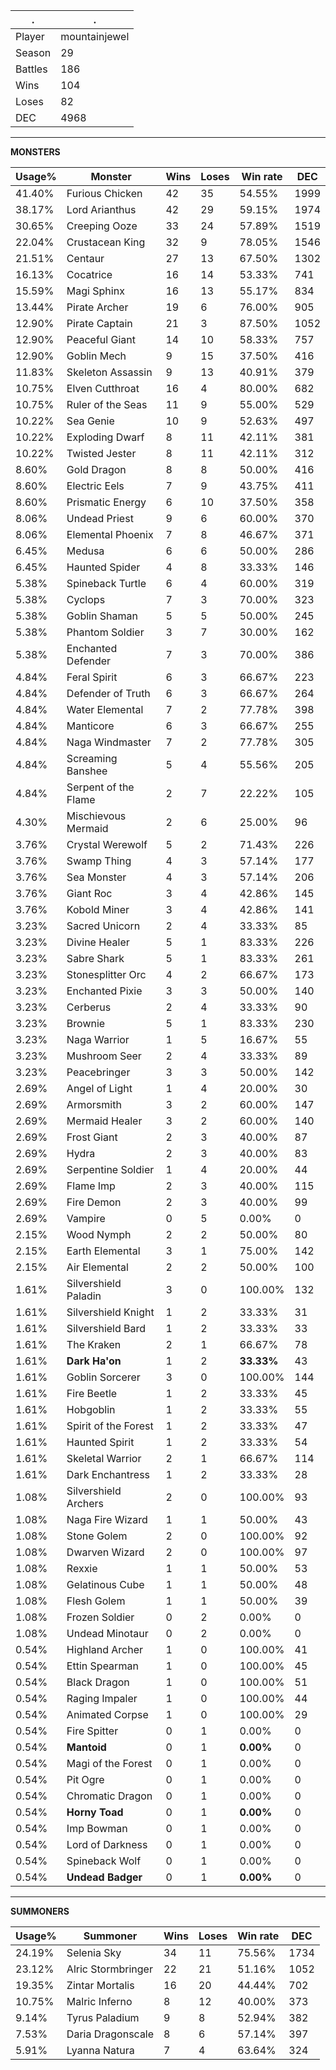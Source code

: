 .|.
|-|-
Player|mountainjewel
Season|29
Battles|186
Wins|104
Loses|82
DEC|4968

---
**MONSTERS**

Usage%|Monster|Wins|Loses|Win rate|DEC|
-|-|-|-|-|-|
41.40%|Furious Chicken|42|35|54.55%|1999|
38.17%|Lord Arianthus|42|29|59.15%|1974|
30.65%|Creeping Ooze|33|24|57.89%|1519|
22.04%|Crustacean King|32|9|78.05%|1546|
21.51%|Centaur|27|13|67.50%|1302|
16.13%|Cocatrice|16|14|53.33%|741|
15.59%|Magi Sphinx|16|13|55.17%|834|
13.44%|Pirate Archer|19|6|76.00%|905|
12.90%|Pirate Captain|21|3|87.50%|1052|
12.90%|Peaceful Giant|14|10|58.33%|757|
12.90%|Goblin Mech|9|15|37.50%|416|
11.83%|Skeleton Assassin|9|13|40.91%|379|
10.75%|Elven Cutthroat|16|4|80.00%|682|
10.75%|Ruler of the Seas|11|9|55.00%|529|
10.22%|Sea Genie|10|9|52.63%|497|
10.22%|Exploding Dwarf|8|11|42.11%|381|
10.22%|Twisted Jester|8|11|42.11%|312|
8.60%|Gold Dragon|8|8|50.00%|416|
8.60%|Electric Eels|7|9|43.75%|411|
8.60%|Prismatic Energy|6|10|37.50%|358|
8.06%|Undead Priest|9|6|60.00%|370|
8.06%|Elemental Phoenix|7|8|46.67%|371|
6.45%|Medusa|6|6|50.00%|286|
6.45%|Haunted Spider|4|8|33.33%|146|
5.38%|Spineback Turtle|6|4|60.00%|319|
5.38%|Cyclops|7|3|70.00%|323|
5.38%|Goblin Shaman|5|5|50.00%|245|
5.38%|Phantom Soldier|3|7|30.00%|162|
5.38%|Enchanted Defender|7|3|70.00%|386|
4.84%|Feral Spirit|6|3|66.67%|223|
4.84%|Defender of Truth|6|3|66.67%|264|
4.84%|Water Elemental|7|2|77.78%|398|
4.84%|Manticore|6|3|66.67%|255|
4.84%|Naga Windmaster|7|2|77.78%|305|
4.84%|Screaming Banshee|5|4|55.56%|205|
4.84%|Serpent of the Flame|2|7|22.22%|105|
4.30%|Mischievous Mermaid|2|6|25.00%|96|
3.76%|Crystal Werewolf|5|2|71.43%|226|
3.76%|Swamp Thing|4|3|57.14%|177|
3.76%|Sea Monster|4|3|57.14%|206|
3.76%|Giant Roc|3|4|42.86%|145|
3.76%|Kobold Miner|3|4|42.86%|141|
3.23%|Sacred Unicorn|2|4|33.33%|85|
3.23%|Divine Healer|5|1|83.33%|226|
3.23%|Sabre Shark|5|1|83.33%|261|
3.23%|Stonesplitter Orc|4|2|66.67%|173|
3.23%|Enchanted Pixie|3|3|50.00%|140|
3.23%|Cerberus|2|4|33.33%|90|
3.23%|Brownie|5|1|83.33%|230|
3.23%|Naga Warrior|1|5|16.67%|55|
3.23%|Mushroom Seer|2|4|33.33%|89|
3.23%|Peacebringer|3|3|50.00%|142|
2.69%|Angel of Light|1|4|20.00%|30|
2.69%|Armorsmith|3|2|60.00%|147|
2.69%|Mermaid Healer|3|2|60.00%|140|
2.69%|Frost Giant|2|3|40.00%|87|
2.69%|Hydra|2|3|40.00%|83|
2.69%|Serpentine Soldier|1|4|20.00%|44|
2.69%|Flame Imp|2|3|40.00%|115|
2.69%|Fire Demon|2|3|40.00%|99|
2.69%|Vampire|0|5|0.00%|0|
2.15%|Wood Nymph|2|2|50.00%|80|
2.15%|Earth Elemental|3|1|75.00%|142|
2.15%|Air Elemental|2|2|50.00%|100|
1.61%|Silvershield Paladin|3|0|100.00%|132|
1.61%|Silvershield Knight|1|2|33.33%|31|
1.61%|Silvershield Bard|1|2|33.33%|33|
1.61%|The Kraken|2|1|66.67%|78|
1.61%|**Dark Ha'on**|1|2|**33.33%**|43|
1.61%|Goblin Sorcerer|3|0|100.00%|144|
1.61%|Fire Beetle|1|2|33.33%|45|
1.61%|Hobgoblin|1|2|33.33%|55|
1.61%|Spirit of the Forest|1|2|33.33%|47|
1.61%|Haunted Spirit|1|2|33.33%|54|
1.61%|Skeletal Warrior|2|1|66.67%|114|
1.61%|Dark Enchantress|1|2|33.33%|28|
1.08%|Silvershield Archers|2|0|100.00%|93|
1.08%|Naga Fire Wizard|1|1|50.00%|43|
1.08%|Stone Golem|2|0|100.00%|92|
1.08%|Dwarven Wizard|2|0|100.00%|97|
1.08%|Rexxie|1|1|50.00%|53|
1.08%|Gelatinous Cube|1|1|50.00%|48|
1.08%|Flesh Golem|1|1|50.00%|39|
1.08%|Frozen Soldier|0|2|0.00%|0|
1.08%|Undead Minotaur|0|2|0.00%|0|
0.54%|Highland Archer|1|0|100.00%|41|
0.54%|Ettin Spearman|1|0|100.00%|45|
0.54%|Black Dragon|1|0|100.00%|51|
0.54%|Raging Impaler|1|0|100.00%|44|
0.54%|Animated Corpse|1|0|100.00%|29|
0.54%|Fire Spitter|0|1|0.00%|0|
0.54%|**Mantoid**|0|1|**0.00%**|0|
0.54%|Magi of the Forest|0|1|0.00%|0|
0.54%|Pit Ogre|0|1|0.00%|0|
0.54%|Chromatic Dragon|0|1|0.00%|0|
0.54%|**Horny Toad**|0|1|**0.00%**|0|
0.54%|Imp Bowman|0|1|0.00%|0|
0.54%|Lord of Darkness|0|1|0.00%|0|
0.54%|Spineback Wolf|0|1|0.00%|0|
0.54%|**Undead Badger**|0|1|**0.00%**|0|

---
**SUMMONERS**

Usage%|Summoner|Wins|Loses|Win rate|DEC|
-|-|-|-|-|-|
24.19%|Selenia Sky|34|11|75.56%|1734|
23.12%|Alric Stormbringer|22|21|51.16%|1052|
19.35%|Zintar Mortalis|16|20|44.44%|702|
10.75%|Malric Inferno|8|12|40.00%|373|
9.14%|Tyrus Paladium|9|8|52.94%|382|
7.53%|Daria Dragonscale|8|6|57.14%|397|
5.91%|Lyanna Natura|7|4|63.64%|324|
